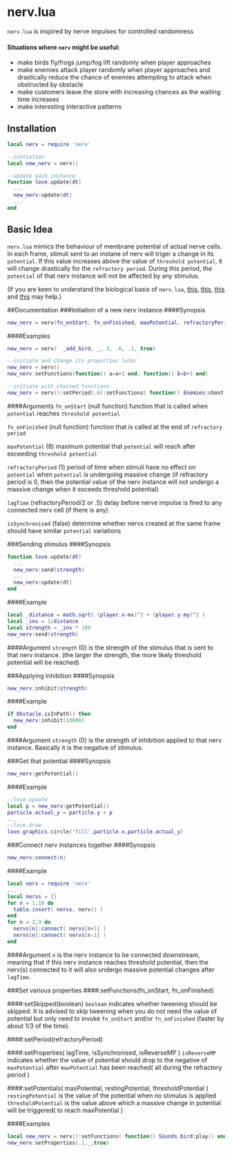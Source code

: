 # nerv.lua
`nerv.lua` is inspired by nerve impulses for controlled randomness

#### Situations where `nerv` might be useful:
* make birds fly/frogs jump/fog lift randomly when player approaches
* make enemies attack player randomly when player approaches and drastically reduce the chance of enemies attempting to attack when obstructed by obstacle
* make customers leave the store with increasing chances as the waiting time increases
* make interesting interactive patterns

## Installation
```lua
local nerv = require 'nerv'

--initiation
local new_nerv = nerv()

--update each instance
function love.update(dt)
  ...
  new_nerv:update(dt)
  ...
end
```

## Basic Idea
`nerv.lua` mimics the behaviour of membrane potential of actual nerve cells. In each frame, stimuli sent to an instane of nerv will triger a change in its `potential`. If this value increases above the value of `threshold potential`, it will change drastically for the `refractory period`. During this period, the `potential` of that nerv instance will not be affected by any stimulus.

(If you are keen to understand the biological basis of `nerv.lua`, [this](http://www.dummies.com/how-to/content/understanding-the-transmission-of-nerve-impulses.html), [this](http://www.sumanasinc.com/webcontent/animations/content/action_potential.html), [this](http://highered.mcgraw-hill.com/sites/0072495855/student_view0/chapter14/animation__the_nerve_impulse.html) and [this](http://www.youtube.com/watch?v=hFzqlO7FbzM) may help.)

##Documentation
###Initiation of a new nerv instance
####Synopsis
```lua
new_nerv = nerv(fn_onStart, fn_onFinished, maxPotential, refractoryPeriod, lagTime, isSynchronised)
```

####Examples
```lua
new_nerv = nerv(  _add_bird, _, 3, .6, .1, true)

--initiate and change its properties later
new_nerv = nerv()
new_nerv:setFunctions(function() a=a+1 end, function() b=b+1 end)

--initiate with chained functions
new_nerv = nerv():setPeriod(.6):setFunctions( function() Enemies:shoot() end )
```

####Arguments
`fn_onStart` (null function)  function that is called when `potential` reaches `threshold potential`

`fn_onFinished` (null function) function that is called at the end of `refractory period`

`maxPotential` (8) maximum potential that `potential` will reach after exceeding `threshold potential`

`refractoryPeriod` (1) period of time when stimuli have no effect on `potential` when `potential` is undergoing massive change (if refractory period is 0, then the potential value of the nerv instance will not undergo a massive change when it exceeds threshold potential)

`lagTime` (refractoryPeriod/2 or .5) delay before nerve impulse is fired to any connected nerv cell (if there is any)

`isSynchronised` (false) determine whether nervs created at the same frame should have similar `potential` variations

###Sending stimulus
####Synopsis
```lua
function love.update(dt)
  ...
  new_nerv:send(strength)
  ...
  new_nerv:update(dt)
end
```

####Example
```lua
local _distance = math.sqrt( (player.x-mx)^2 + (player.y-my)^2 )
local _inv = 1/distance
local strength = _inv * 100
new_nerv:send(strength)
```

####Argument
`strength` (0) is the strength of the stimulus that is sent to that nerv instance. (the larger the strength, the more likely threshold potential will be reached)

###Applying inhibition
####Synopsis
```lua
new_nerv:inhibit(strength)
```

####Example
```lua
if Obstacle.isInPath() then
  new_nerv:inhibit(10000)
end
```

####Argument
`strength` (0) is the strength of inhibition applied to that nerv instance. Basically it is the negative of stimulus.

###Get that potential
####Synopsis
```lua
new_nerv:getPotential()
```

####Example
```lua
--love.update
local p = new_nerv:getPotential()
particle.actual_y = particle.y + p
...
--love.draw
love.graphics.circle('fill',particle.x,particle.actual_y)
```

###Connect nerv instances together
####Synopsis
```lua
new_nerv:connect(n)
```

####Example
```lua
local nerv = require 'nerv'
...
local nervs = {}
for n = 1,10 do
  table.insert( nervs, nerv() )
end
for n = 2,9 do
  nervs[n]:connect( nervs[n+1] )
  nervs[n]:connect( nervs[n-1] )
end
```

####Argument
`n` is the nerv instance to be connected downstream, meaning that if this nerv instance reaches threshold potential, then the nerv(s) connected to it will also undergo massive potential changes after `lagTime`.

###Set various properties
####:setFunctions(fn_onStart, fn_onFinished)


####:setSkipped(boolean)
`boolean` indicates whether tweening should be skipped. It is advised to skip tweening when you do not need the value of potential but only need to invoke `fn_onStart` and/or `fn_onFinished` (faster by about 1/3 of the time).


####:setPeriod(refractoryPeriod)


####:setProperties( lagTime, isSynchronised, isReverseMP )
`isReverseMP` indicates whether the value of potential should drop to the negative of `maxPotential` after `maxPotential` has been reached( all during the refractory period )


####:setPotentials( maxPotential, restingPotential, thresholdPotential )
`restingPotential` is the value of the potential when no stimulus is applied
`thresholdPotential` is the value above which a massive change in potential will be triggered( to reach maxPotential )


####Examples
```lua
local new_nerv = nerv():setFunctions( function() Sounds.bird:play() end, _ ):setPeriod(.6):setSkipped():setPotentials(3)
new_nerv:setProperties(.1,_,true)
```
